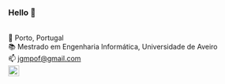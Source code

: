 ### Hello 👋

<a href="https://www.linkedin.com/in/joao-g-ferreira/"></a>
  <br>
  📍 Porto, Portugal<br>
  📚 Mestrado em Engenharia Informática, Universidade de Aveiro<br>
  📫 jgmpof@gmail.com<br>
  <img align="left" alt="linkedIn" width="22px" src="https://img.icons8.com/fluent/48/000000/linkedin.png" />
<br />
